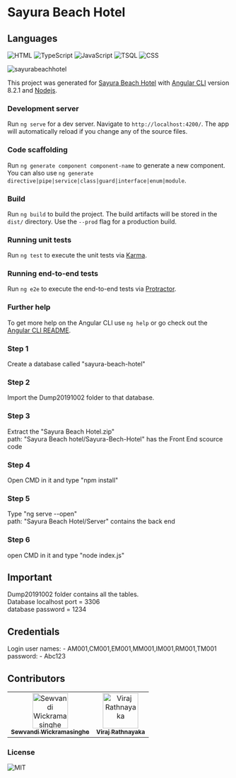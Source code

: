 # Sayura Beach Hotel

## Languages

![HTML](https://img.shields.io/badge/Language-HTML-brightgreen)
![TypeScript](https://img.shields.io/badge/Language-%20TypeScript-yellow)
![JavaScript](https://img.shields.io/badge/Language-JavaScript-orange)
![TSQL](https://img.shields.io/badge/Language-TSQL-red)
![CSS](https://img.shields.io/badge/Language-CSS-blue)

![sayurabeachhotel](https://user-images.githubusercontent.com/61576355/82745826-41a9cb00-9da6-11ea-8f1c-c8a9ea42c67f.png)

This project was generated for [Sayura Beach Hotel](http://www.sayurabeachhotel.com/) with [Angular CLI](https://github.com/angular/angular-cli) version 8.2.1 and [Nodejs](https://github.com/nodejs).

### Development server
Run `ng serve` for a dev server. Navigate to `http://localhost:4200/`. The app will automatically reload if you change any of the source files.

### Code scaffolding
Run `ng generate component component-name` to generate a new component. You can also use `ng generate directive|pipe|service|class|guard|interface|enum|module`.

### Build
Run `ng build` to build the project. The build artifacts will be stored in the `dist/` directory. Use the `--prod` flag for a production build.

### Running unit tests
Run `ng test` to execute the unit tests via [Karma](https://karma-runner.github.io).

### Running end-to-end tests
Run `ng e2e` to execute the end-to-end tests via [Protractor](http://www.protractortest.org/).

### Further help
To get more help on the Angular CLI use `ng help` or go check out the [Angular CLI README](https://github.com/angular/angular-cli/blob/master/README.md).

### Step 1
Create a database called "sayura-beach-hotel"

### Step 2
Import the Dump20191002 folder to that database.

### Step 3
Extract the "Sayura Beach Hotel.zip"<br/>
path: "Sayura Beach hotel/Sayura-Bech-Hotel" has the Front End scource code

### Step 4
Open CMD in it and type "npm install"

### Step 5
Type "ng serve --open"<br/>
path: "Sayura Beach Hotel/Server" contains the back end

### Step 6
open CMD in it and type "node index.js"

## Important
Dump20191002 folder contains all the tables.<br/>
Database localhost port = 3306<br/>
database password = 1234<br/>

## Credentials
Login user names: - AM001,CM001,EM001,MM001,IM001,RM001,TM001<br/>
password: - Abc123

## Contributors

<table>
    <tr>
        <td align="center"><a href="https://github.com/Sewvandiii"><img
                    src="https://avatars0.githubusercontent.com/u/61576355?s=460&u=09001c20e83270ee3afd81a692f4b865f61441eb&v=4" width="80px;"
                    alt="Sewvandi Wickramasinghe" /><br /><sub><b>Sewvandi Wickramasinghe</b></sub></a>
        </td>
        <td align="center"><a href="https://github.com/Viraj97"><img
                    src="https://avatars1.githubusercontent.com/u/36671096?s=400&u=853a35679e378ed2f92a4f40f3f1fc2df0849977&v=4" width="80px;"
                    alt="Viraj Rathnayaka" /><br /><sub><b>Viraj Rathnayaka</b></sub></a><br />
        </td>
</table>

### License

![MIT](https://img.shields.io/github/license/Sewvandiii/ITProject?color=black)
